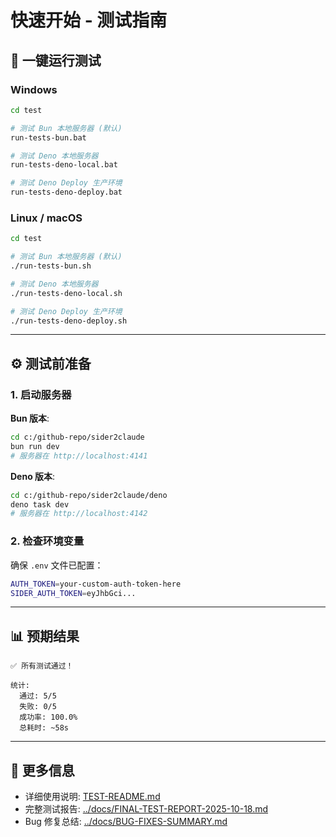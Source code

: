 # 快速开始 - 测试指南

## 🚀 一键运行测试

### Windows

```bash
cd test

# 测试 Bun 本地服务器 (默认)
run-tests-bun.bat

# 测试 Deno 本地服务器
run-tests-deno-local.bat

# 测试 Deno Deploy 生产环境
run-tests-deno-deploy.bat
```

### Linux / macOS

```bash
cd test

# 测试 Bun 本地服务器 (默认)
./run-tests-bun.sh

# 测试 Deno 本地服务器
./run-tests-deno-local.sh

# 测试 Deno Deploy 生产环境
./run-tests-deno-deploy.sh
```

---

## ⚙️ 测试前准备

### 1. 启动服务器

**Bun 版本**:
```bash
cd c:/github-repo/sider2claude
bun run dev
# 服务器在 http://localhost:4141
```

**Deno 版本**:
```bash
cd c:/github-repo/sider2claude/deno
deno task dev
# 服务器在 http://localhost:4142
```

### 2. 检查环境变量

确保 `.env` 文件已配置：
```bash
AUTH_TOKEN=your-custom-auth-token-here
SIDER_AUTH_TOKEN=eyJhbGci...
```

---

## 📊 预期结果

```
✅ 所有测试通过！

统计:
  通过: 5/5
  失败: 0/5
  成功率: 100.0%
  总耗时: ~58s
```

---

## 📖 更多信息

- 详细使用说明: [TEST-README.md](TEST-README.md)
- 完整测试报告: [../docs/FINAL-TEST-REPORT-2025-10-18.md](../docs/FINAL-TEST-REPORT-2025-10-18.md)
- Bug 修复总结: [../docs/BUG-FIXES-SUMMARY.md](../docs/BUG-FIXES-SUMMARY.md)
